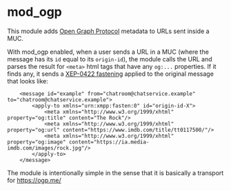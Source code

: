 # mod_ogp

This module adds [Open Graph Protocol](https://ogp.me) metadata to URLs sent inside a MUC.

With mod_ogp enabled, when a user sends a URL in a MUC (where the message has its `id` equal to its `origin-id`), the module calls the URL and parses the result for `<meta>` html tags that have any `og:...` properties.
If it finds any, it sends a [XEP-0422 fastening](https://xmpp.org/extensions/xep-0422.html) applied to the original message that looks like:

```
    <message id="example" from="chatroom@chatservice.example" to="chatroom@chatservice.example">
        <apply-to xmlns="urn:xmpp:fasten:0" id="origin-id-X">
            <meta xmlns="http://www.w3.org/1999/xhtml" property="og:title" content="The Rock"/>
            <meta xmlns="http://www.w3.org/1999/xhtml" property="og:url" content="https://www.imdb.com/title/tt0117500/"/>
            <meta xmlns="http://www.w3.org/1999/xhtml" property="og:image" content="https://ia.media-imdb.com/images/rock.jpg"/>
        </apply-to>
    </message>
```

The module is intentionally simple in the sense that it is basically a transport for https://ogp.me/
